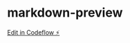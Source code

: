 # markdown-preview

[Edit in Codeflow ⚡️](https://stackblitz.com/~/github.com/VibhuRajput/markdown-preview)